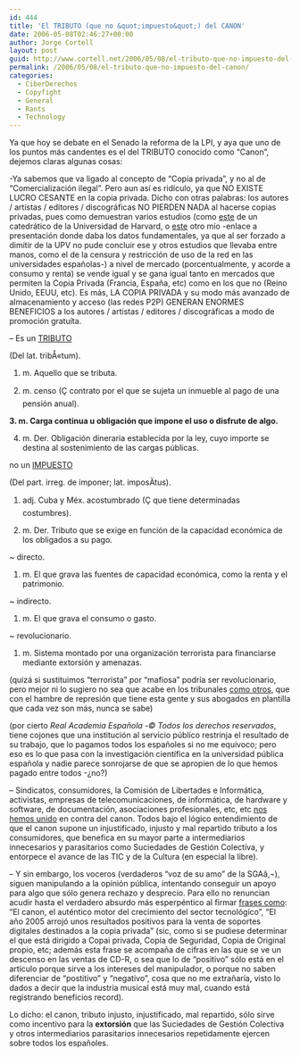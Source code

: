 ```yaml
---
id: 444
title: 'El TRIBUTO (que no &quot;impuesto&quot;) del CANON'
date: 2006-05-08T02:46:27+00:00
author: Jorge Cortell
layout: post
guid: http://www.cortell.net/2006/05/08/el-tributo-que-no-impuesto-del-canon/
permalink: /2006/05/08/el-tributo-que-no-impuesto-del-canon/
categories:
  - CiberDerechos
  - Copyfight
  - General
  - Rants
  - Technology
---
```

Ya que hoy se debate en el Senado la reforma de la LPI, y aya que uno de los puntos más candentes es el del TRIBUTO conocido como &#8220;Canon&#8221;, dejemos claras algunas cosas:

-Ya sabemos que va ligado al concepto de &#8220;Copia privada&#8221;, y no al de &#8220;Comercialización ilegal&#8221;. Pero aun así­ es ridí­culo, ya que NO EXISTE LUCRO CESANTE en la copia privada. Dicho con otras palabras: los autores / artistas / editores / discográficas NO PIERDEN NADA al hacerse copias privadas, pues como demuestran varios estudios (como [este](http://www.hbs.edu/about/news/032904_file_sharing.html) de un catedrático de la Universidad de Harvard, o [este](http://www.cortell.net/conferencias-anteriores/) otro mí­o -enlace a presentación donde daba los datos fundamentales, ya que al ser forzado a dimitir de la UPV no pude concluir ese y otros estudios que llevaba entre manos, como el de la censura y restricción de uso de la red en las universidades españolas-) a nivel de mercado (porcentualmente, y acorde a consumo y renta) se vende igual y se gana igual tanto en mercados que permiten la Copia Privada (Francia, España, etc) como en los que no (Reino Unido, EEUU, etc). Es más, LA COPIA PRIVADA y su modo más avanzado de almacenamiento y acceso (las redes P2P) GENERAN ENORMES BENEFICIOS a los autores / artistas / editores / discográficas a modo de promoción gratuí­ta.

&#8211; Es un [TRIBUTO](http://buscon.rae.es/draeI/SrvltGUIBusUsual?LEMA=tributo)
  
(Del lat. tribÅ«tum).
  
1. m. Aquello que se tributa.
  
2. m. censo (Ç contrato por el que se sujeta un inmueble al pago de una pensión anual).
  
**3. m. Carga continua u obligación que impone el uso o disfrute de algo.**
  
4. m. Der. Obligación dineraria establecida por la ley, cuyo importe se destina al sostenimiento de las cargas públicas.

no un [IMPUESTO](http://buscon.rae.es/draeI/SrvltGUIBusUsual?LEMA=impuesto)
  
(Del part. irreg. de imponer; lat. imposÄ­tus).
  
1. adj. Cuba y Méx. acostumbrado (Ç que tiene determinadas costumbres).
  
2. m. Der. Tributo que se exige en función de la capacidad económica de los obligados a su pago.
  
~ directo.
  
1. m. El que grava las fuentes de capacidad económica, como la renta y el patrimonio.
  
~ indirecto.
  
1. m. El que grava el consumo o gasto.
  
~ revolucionario.
  
1. m. Sistema montado por una organización terrorista para financiarse mediante extorsión y amenazas.

(quizá si sustituimos &#8220;terrorista&#8221; por &#8220;mafiosa&#8221; podrí­a ser revolucionario, pero mejor ni lo sugiero no sea que acabe en los tribunales [como otros](http://www.bandaancha.st/weblogart.php?artid=2708), que con el hambre de represión que tiene esta gente y sus abogados en plantilla que cada vez son más, nunca se sabe)

(por cierto _Real Academia Española -© Todos los derechos reservados_, tiene cojones que una institución al servicio público restrinja el resultado de su trabajo, que lo pagamos todos los españoles si no me equivoco; pero eso es lo que pasa con la investigación cientí­fica en la universidad pública española y nadie parece sonrojarse de que se apropien de lo que hemos pagado entre todos -¿no?)

&#8211; Sindicatos, consumidores, la Comisión de Libertades e Informática, activistas, empresas de telecomunicaciones, de informática, de hardware y software, de documentación, asociaciones profesionales, etc, etc [nos hemos unido](http://www.internautas.org/html/3618.html) en contra del canon. Todos bajo el lógico entendimiento de que el canon supone un injustificado, injusto y mal repartido tributo a los consumidores, que benefica en su mayor parte a intermediarios innecesarios y parasitarios como Suciedades de Gestión Colectiva, y entorpece el avance de las TIC y de la Cultura (en especial la libre).

&#8211; Y sin embargo, los voceros (verdaderos &#8220;voz de su amo&#8221; de la SGAâ‚¬), siguen manipulando a la opinión pública, intentando conseguir un apoyo para algo que sólo genera rechazo y desprecio. Para ello no renuncian acudir hasta el verdadero absurdo más esperpéntico al firmar [frases como](http://www.acam.es/noticias_detalle.php?id=1605): &#8220;El canon, el auténtico motor del crecimiento del sector tecnológico&#8221;, &#8220;El año 2005 arrojó unos resultados positivos para la venta de soportes digitales destinados a la copia privada&#8221; (sic, como si se pudiese determinar el que está dirigido a Copai privada, Copia de Seguridad, Copia de Original propio, etc; además esta frase se acompaña de cifras en las que se ve un descenso en las ventas de CD-R, o sea que lo de &#8220;positivo&#8221; sólo está en el artí­culo porque sirve a los intereses del manipulador, o porque no saben diferenciar de &#8220;postitivo&#8221; y &#8220;negativo&#8221;, cosa que no me extrañarí­a, visto lo dados a decir que la industria musical está muy mal, cuando está registrando beneficios record).

Lo dicho: el canon, tributo injusto, injustificado, mal repartido, sólo sirve como incentivo para la **extorsión** que las Suciedades de Gestión Colectiva y otros intermediarios parasitarios innecesarios repetidamente ejercen sobre todos los españoles.